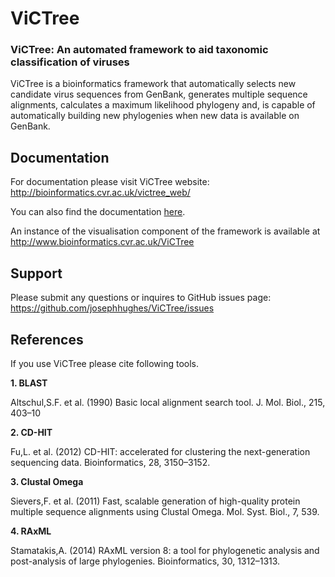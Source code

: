 ViCTree
======
<h3>
ViCTree: An automated framework to aid taxonomic classification of viruses
</h3>

ViCTree is a bioinformatics framework that automatically selects new candidate virus sequences from GenBank, generates multiple sequence alignments, calculates a maximum likelihood phylogeny and, is capable of automatically building new phylogenies when new data is available on GenBank.

Documentation
------------

For documentation please visit ViCTree website: <a href="http://bioinformatics.cvr.ac.uk/victree_web/"> http://bioinformatics.cvr.ac.uk/victree_web/</a>
<p>You can also find the documentation <a href="http://josephhughes.github.io/ViCTree/">here</a>.</p>

An instance of the visualisation component of the framework is available at <a href="http://www.bioinformatics.cvr.ac.uk/ViCTree">http://www.bioinformatics.cvr.ac.uk/ViCTree </a>

Support
-------

Please submit any questions or inquires to GitHub issues page:
https://github.com/josephhughes/ViCTree/issues

References
-----------

If you use ViCTree please cite following tools.

**1. BLAST**

Altschul,S.F. et al. (1990) Basic local alignment search tool. J. Mol. Biol., 215, 403–10

**2. CD-HIT**

Fu,L. et al. (2012) CD-HIT: accelerated for clustering the next-generation sequencing data. Bioinformatics, 28, 3150–3152.

**3. Clustal Omega**

Sievers,F. et al. (2011) Fast, scalable generation of high-quality protein multiple sequence alignments using Clustal Omega. Mol. Syst. Biol., 7, 539.

**4. RAxML**

Stamatakis,A. (2014) RAxML version 8: a tool for phylogenetic analysis and post-analysis of large phylogenies. Bioinformatics, 30, 1312–1313.

